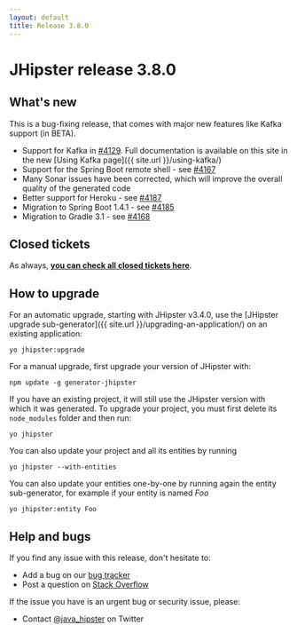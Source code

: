```yaml
---
layout: default
title: Release 3.8.0
---
```


JHipster release 3.8.0
==================

What's new
----------

This is a bug-fixing release, that comes with major new features like Kafka support (in BETA).

- Support for Kafka in [#4129](https://github.com/jhipster/generator-jhipster/issues/4129). Full documentation is available on this site in the new [Using Kafka page]({{ site.url }}/using-kafka/)
- Support for the Spring Boot remote shell - see [#4167](https://github.com/jhipster/generator-jhipster/issues/4167)
- Many Sonar issues have been corrected, which will improve the overall quality of the generated code
- Better support for Heroku - see [#4187](https://github.com/jhipster/generator-jhipster/pull/4187)
- Migration to Spring Boot 1.4.1 - see [#4185](https://github.com/jhipster/generator-jhipster/pull/4185)
- Migration to Gradle 3.1 - see [#4168](https://github.com/jhipster/generator-jhipster/pull/4168)

Closed tickets
------------
As always, __[you can check all closed tickets here](https://github.com/jhipster/generator-jhipster/issues?q=milestone%3A3.8.0+is%3Aclosed)__.

How to upgrade
------------

For an automatic upgrade, starting with JHipster v3.4.0, use the [JHipster upgrade sub-generator]({{ site.url }}/upgrading-an-application/) on an existing application:

```
yo jhipster:upgrade
```

For a manual upgrade, first upgrade your version of JHipster with:

```
npm update -g generator-jhipster
```

If you have an existing project, it will still use the JHipster version with which it was generated.
To upgrade your project, you must first delete its `node_modules` folder and then run:

```
yo jhipster
```

You can also update your project and all its entities by running

```
yo jhipster --with-entities
```

You can also update your entities one-by-one by running again the entity sub-generator, for example if your entity is named _Foo_

```
yo jhipster:entity Foo
```

Help and bugs
--------------

If you find any issue with this release, don't hesitate to:

- Add a bug on our [bug tracker](https://github.com/jhipster/generator-jhipster/issues?state=open)
- Post a question on [Stack Overflow](http://stackoverflow.com/tags/jhipster/info)

If the issue you have is an urgent bug or security issue, please:

- Contact [@java_hipster](https://twitter.com/java_hipster) on Twitter
